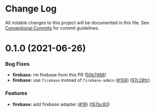 # Change Log

All notable changes to this project will be documented in this file.
See [Conventional Commits](https://conventionalcommits.org) for commit guidelines.

# 0.1.0 (2021-06-26)

### Bug Fixes

- **firebase:** rm firebase from this PR ([50b7488](https://github.com/nextauthjs/adapters/commit/50b7488c64fa82dad011ee3ed9b0e139bd31ab0b))
- **firebase:** use `firebase` instead of `firebase-admin` ([#108](https://github.com/nextauthjs/adapters/issues/108)) ([97c28fc](https://github.com/nextauthjs/adapters/commit/97c28fc73d01028338f7369877ce131c81d1ba2c))

### Features

- **firebase:** add firebase adapter ([#18](https://github.com/nextauthjs/adapters/issues/18)) ([f87bc83](https://github.com/nextauthjs/adapters/commit/f87bc8334a0431e8e39bb9fc6473d957e23889ef))
